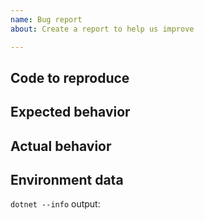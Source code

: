 ```yaml
---
name: Bug report
about: Create a report to help us improve

---
```


## Code to reproduce


## Expected  behavior


## Actual behavior


## Environment data

`dotnet --info` output:
